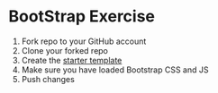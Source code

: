 # BootStrap Exercise

1. Fork repo to your GitHub account
2. Clone your forked repo
3. Create the [starter template](https://getbootstrap.com/docs/4.0/getting-started/introduction/)
4. Make sure you have loaded Bootstrap CSS and JS
5. Push changes
